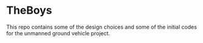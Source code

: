 # TheBoys
This repo contains some of the design choices and some of the initial codes for the unmanned ground vehicle project.
